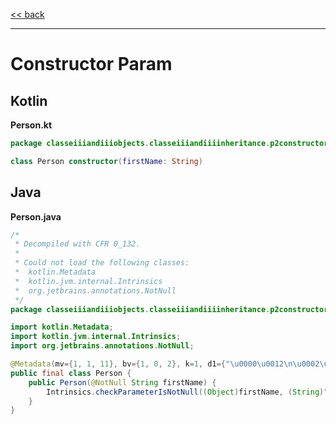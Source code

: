 
[<< back](https://github.com/tomasbjerre/yet-another-kotlin-vs-java-comparison)

-----------------------------

# Constructor Param

## Kotlin

**Person.kt**

```kotlin
package classeiiiandiiiobjects.classeiiiandiiiinheritance.p2constructoriiiparam

class Person constructor(firstName: String)
```

## Java

**Person.java**

```java
/*
 * Decompiled with CFR 0_132.
 * 
 * Could not load the following classes:
 *  kotlin.Metadata
 *  kotlin.jvm.internal.Intrinsics
 *  org.jetbrains.annotations.NotNull
 */
package classeiiiandiiiobjects.classeiiiandiiiinheritance.p2constructoriiiparam;

import kotlin.Metadata;
import kotlin.jvm.internal.Intrinsics;
import org.jetbrains.annotations.NotNull;

@Metadata(mv={1, 1, 11}, bv={1, 0, 2}, k=1, d1={"\u0000\u0012\n\u0002\u0018\u0002\n\u0002\u0010\u0000\n\u0000\n\u0002\u0010\u000e\n\u0002\b\u0002\u0018\u00002\u00020\u0001B\r\u0012\u0006\u0010\u0002\u001a\u00020\u0003\u00a2\u0006\u0002\u0010\u0004\u00a8\u0006\u0005"}, d2={"Lclasseiiiandiiiobjects/classeiiiandiiiinheritance/p2constructoriiiparam/Person;", "", "firstName", "", "(Ljava/lang/String;)V", "yet-another-kotlin-vs-java-comparison"})
public final class Person {
    public Person(@NotNull String firstName) {
        Intrinsics.checkParameterIsNotNull((Object)firstName, (String)"firstName");
    }
}

```

